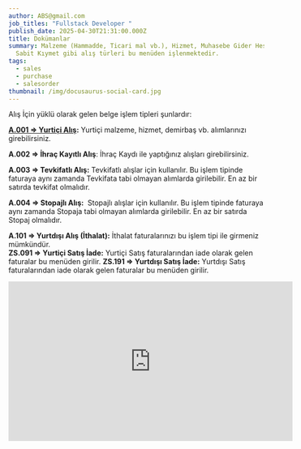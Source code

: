 ```yaml
---
author: ABS@gmail.com
job_titles: "Fullstack Developer "
publish_date: 2025-04-30T21:31:00.000Z
title: Dokümanlar
summary: Malzeme (Hammadde, Ticari mal vb.), Hizmet, Muhasebe Gider Hesabı,
  Sabit Kıymet gibi alış türleri bu menüden işlenmektedir.
tags:
  - sales
  - purchase
  - salesorder
thumbnail: /img/docusaurus-social-card.jpg
---
```

Alış İçin yüklü olarak gelen belge işlem tipleri şunlardır:

**[A.001 => Yurtiçi Alış](https://docs.google.com/document/d/1QBEtG3TwCP9euQs3A83cVb_WhqFijhGDjfB4i5Kydw0/edit?tab=t.0#heading=h.l6ur0jxf08n5):** Yurtiçi malzeme, hizmet, demirbaş vb. alımlarınızı girebilirsiniz.

**A.002 => İhraç Kayıtlı Alış**: İhraç Kaydı ile yaptığınız alışları girebilirsiniz.

**A.003 => Tevkifatlı Alış:** Tevkifatlı alışlar için kullanılır. Bu işlem tipinde faturaya aynı zamanda Tevkifata tabi olmayan alımlarda girilebilir. En az bir satırda tevkifat olmalıdır.

**A.004 => Stopajlı Alış:**  Stopajlı alışlar için kullanılır. Bu işlem tipinde faturaya aynı zamanda Stopaja tabi olmayan alımlarda girilebilir. En az bir satırda Stopaj olmalıdır.

**A.101 => Yurtdışı Alış (İthalat):** İthalat faturalarınızı bu işlem tipi ile girmeniz mümkündür.\
**ZS.091 => Yurtiçi Satış İade:** Yurtiçi Satış faturalarından iade olarak gelen faturalar bu menüden girilir.
**ZS.191 => Yurtdışı Satış İade:** Yurtdışı Satış faturalarından iade olarak gelen faturalar bu menüden girilir.

<iframe     width="560"     height="315"     src="https://www.youtube.com/embed/UDho2ngrt8c?si=MKGxBFyC7PClS_AE"    title="YouTube video player"     frameborder="0"    allow="accelerometer; autoplay; clipboard-write; encrypted-media; gyroscope; picture-in-picture; web-share"    referrerpolicy="strict-origin-when-cross-origin"     allowfullscreen></iframe>
